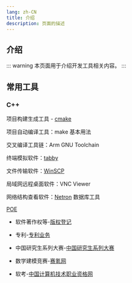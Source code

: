 ```yaml
---
lang: zh-CN
title: 介绍
description: 页面的描述
---
```


## 介绍
::: warning
本页面用于介绍开发工具相关内容。
:::

<AutoCatalog base='/devtools' />

## 常用工具
### C++ 
项目构建生成工具 - [cmake](https://cmake.org/download/)

项目自动编译工具：make 基本用法

交叉编译工具链：Arm GNU Toolchain

终端模拟软件：[tabby](https://tabby.sh/)

文件传输软件：[WinSCP](https://winscp.net/eng/download.php)

局域网远程桌面软件：VNC Viewer

网络结构查看软件：[Netron](https://netron.app/)
数据库工具

[POE](https://poe.com/)

- 软件著作权等-[版权登记](https://register.ccopyright.com.cn/registration.html#/registerSoft)

- 专利-[专利业务](https://cponline.cnipa.gov.cn/)

- 中国研究生系列大赛-[中国研究生系列大赛](https://cpipc.acge.org.cn/)

- 数学建模竞赛-[赛氪网](https://www.saikr.com/vs/mcm)
- 软考-[中国计算机技术职业资格网](https://www.ruankao.org.cn/)